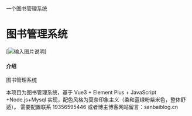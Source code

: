 一个图书管理系统
# 图书管理系统
[![输入图片说明](https://foruda.gitee.com/images/1753861543570897396/70baa213_13883667.png "微信图片_20250730154511.png")]

#### 介绍
 图书管理系统

本项目为图书管理系统，基于 Vue3 + Element Plus + JavaScript +Node.js+Mysql 实现，配色风格为莫奈印象主义（柔和蓝绿粉紫米色，整体舒适）。
需要配置联系 19356595446 或者博主博客网站留言：sanbaiblog.cn


